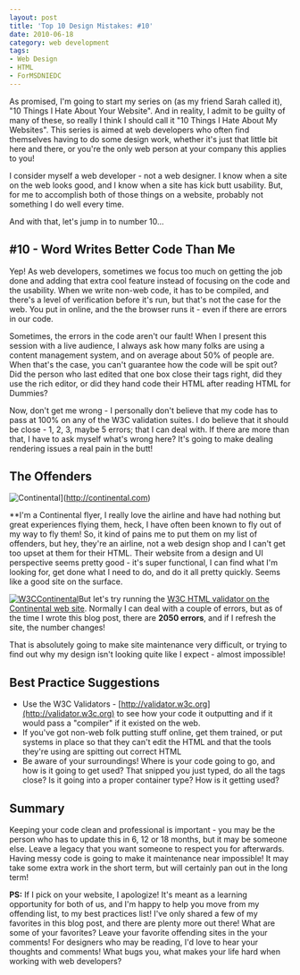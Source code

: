 ```yaml
---
layout: post
title: 'Top 10 Design Mistakes: #10'
date: 2010-06-18
category: web development
tags:
- Web Design
- HTML
- ForMSDNIEDC
---
```


As promised, I'm going to start my series on (as my friend Sarah called it), &quot;10 Things I Hate About Your Website&quot;. And in reality, I admit to be guilty of many of these, so really I think I should call it &quot;10 Things I Hate About My Websites&quot;. This series is aimed at web developers who often find themselves having to do some design work, whether it's just that little bit here and there, or you're the only web person at your company this applies to you!

I consider myself a web developer - not a web designer. I know when a site on the web looks good, and I know when a site has kick butt usability. But, for me to accomplish both of those things on a website, probably not something I do well every time.

And with that, let's jump in to number 10...

## #10 - Word Writes Better Code Than Me

Yep! As web developers, sometimes we focus too much on getting the job done and adding that extra cool feature instead of focusing on the code and the usability. When we write non-web code, it has to be compiled, and there's a level of verification before it's run, but that's not the case for the web. You put in online, and the the browser runs it - even if there are errors in our code.

Sometimes, the errors in the code aren't our fault! When I present this session with a live audience, I always ask how many folks are using a content management system, and on average about 50% of people are. When that's the case, you can't guarantee how the code will be spit out? Did the person who last edited that one box close their tags right, did they use the rich editor, or did they hand code their HTML after reading HTML for Dummies?

Now, don't get me wrong - I personally don't believe that my code has to pass at 100% on any of the W3C validation suites. I do believe that it should be close - 1, 2, 3, maybe 5 errors; that I can deal with. If there are more than that, I have to ask myself what's wrong here? It's going to make dealing rendering issues a real pain in the butt!

## The Offenders

![Continental](/assets/Continental1.png "Continental")](http://continental.com)

**I'm a Continental flyer, I really love the airline and have had nothing but great experiences flying them, heck, I have often been known to fly out of my way to fly them! So, it kind of pains me to put them on my list of offenders, but hey, they're an airline, not a web design shop and I can't get too upset at them for their HTML. Their website from a design and UI perspective seems pretty good - it's super functional, I can find what I'm looking for, get done what I need to do, and do it all pretty quickly. Seems like a good site on the surface.

[![W3CContinental](/assets/W3CContinental_thumb1.png "W3CContinental")](/assets/W3CContinental1.png)But let's try running the [W3C HTML validator on the Continental web site](http://validator.w3.org/check?verbose=1&amp;uri=http%3a%2f%2fwww.continental.com%2fweb%2fen-US%2fdefault.aspx). Normally I can deal with a couple of errors, but as of the time I wrote this blog post, there are **2050 errors**, and if I refresh the site, the number changes!

That is absolutely going to make site maintenance very difficult, or trying to find out why my design isn't looking quite like I expect - almost impossible!

## Best Practice Suggestions

* Use the W3C Validators - [http://validator.w3c.org](http://validator.w3c.org) to see how your code it outputting and if it would pass a "compiler" if it existed on the web.
* If you've got non-web folk putting stuff online, get them trained, or put systems in place so that they can't edit the HTML and that the tools they're using are spitting out correct HTML
* Be aware of your surroundings! Where is your code going to go, and how is it going to get used? That snipped you just typed, do all the tags close? Is it going into a proper container type? How is it getting used?

## Summary

Keeping your code clean and professional is important - you may be the person who has to update this in 6, 12 or 18 months, but it may be someone else. Leave a legacy that you want someone to respect you for afterwards. Having messy code is going to make it maintenance near impossible! It may take some extra work in the short term, but will certainly pan out in the long term!

**PS:** If I pick on your website, I apologize! It's meant as a learning opportunity for both of us, and I'm happy to help you move from my offending list, to my best practices list! I've only shared a few of my favorites in this blog post, and there are plenty more out there! What are some of your favorites? Leave your favorite offending sites in the your comments! For designers who may be reading, I'd love to hear your thoughts and comments! What bugs you, what makes your life hard when working with web developers?
